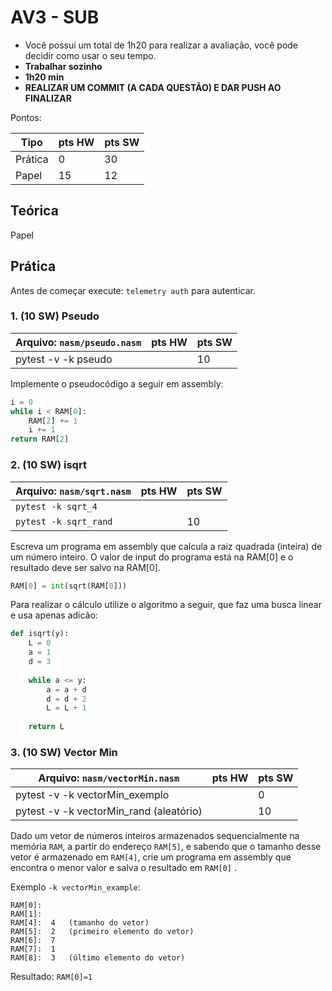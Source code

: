 # AV3 - SUB

- Você possui um total de 1h20 para realizar a avaliação, você pode decidir como usar o seu tempo.
- **Trabalhar sozinho**
- **1h20 min**
- **REALIZAR UM COMMIT (A CADA QUESTÃO) E DAR PUSH AO FINALIZAR**

Pontos:

| Tipo            | pts HW | pts SW |
|-----------------|--------|--------|
| Prática         | 0      | 30     |
| Papel           | 15     | 12     |

## Teórica

Papel

## Prática

Antes de começar execute: `telemetry auth` para autenticar.

### 1. (10 SW) Pseudo

| Arquivo: `nasm/pseudo.nasm` | pts HW | pts SW |
|-----------------------------|--------|--------|
| pytest -v -k pseudo         |        | 10      |

Implemente o pseudocódigo a seguir em assembly:

```py
i = 0
while i < RAM[0]:
    RAM[2] += 1
    i += 1
return RAM[2]
```
 
### 2. (10 SW) isqrt

| Arquivo: `nasm/sqrt.nasm` | pts HW | pts SW |
|---------------------------|--------|--------|
| `pytest -k sqrt_4`        |        |        |
| `pytest -k sqrt_rand`     |        | 10     |


Escreva um programa em assembly que calcula a raiz quadrada (inteira) de um número inteiro. O valor de input do programa está na RAM[0] e o resultado deve ser salvo na RAM[0].

``` python
RAM[0] = int(sqrt(RAM[0]))
```

Para realizar o cálculo utilize o algoritmo a seguir, que faz uma busca linear e usa apenas adicão:

``` py
def isqrt(y):
    L = 0
    a = 1
    d = 3
    
    while a <= y:
        a = a + d
        d = d + 2
        L = L + 1
        
    return L
```
 
### 3. (10 SW) Vector Min

| Arquivo: `nasm/vectorMin.nasm`          | pts HW | pts SW |
|-----------------------------------------|--------|--------|
| pytest -v -k vectorMin_exemplo          |        | 0      |
| pytest -v -k vectorMin_rand (aleatório) |        | 10      |

Dado um vetor de números inteiros armazenados sequencialmente na memória `RAM`, a partir do endereço `RAM[5]`, e sabendo que o tamanho desse vetor é armazenado em `RAM[4]`, crie um programa em assembly que encontra o menor valor e salva o resultado em `RAM[0]` .

Exemplo `-k vectorMin_example`:

```
RAM[0]:  
RAM[1]:  
RAM[4]:  4   (tamanho do vetor)
RAM[5]:  2   (primeiro elemento do vetor)
RAM[6]:  7
RAM[7]:  1
RAM[8]:  3   (último elemento do vetor)
```

Resultado: `RAM[0]=1`

